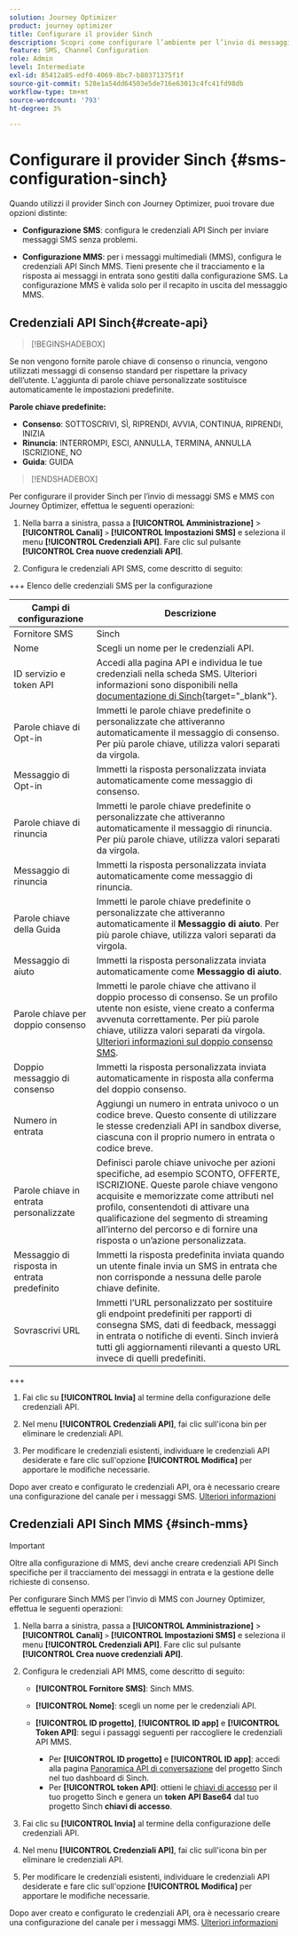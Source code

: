 ```yaml
---
solution: Journey Optimizer
product: journey optimizer
title: Configurare il provider Sinch
description: Scopri come configurare l’ambiente per l’invio di messaggi di testo con Journey Optimizer con Sinch
feature: SMS, Channel Configuration
role: Admin
level: Intermediate
exl-id: 85412a85-edf0-4069-8bc7-b80371375f1f
source-git-commit: 528e1a54dd64503e5de716e63013c4fc41fd98db
workflow-type: tm+mt
source-wordcount: '793'
ht-degree: 3%

---
```


# Configurare il provider Sinch {#sms-configuration-sinch}

Quando utilizzi il provider Sinch con Journey Optimizer, puoi trovare due opzioni distinte:

* **Configurazione SMS**: configura le credenziali API Sinch per inviare messaggi SMS senza problemi.

* **Configurazione MMS**: per i messaggi multimediali (MMS), configura le credenziali API Sinch MMS. Tieni presente che il tracciamento e la risposta ai messaggi in entrata sono gestiti dalla configurazione SMS. La configurazione MMS è valida solo per il recapito in uscita del messaggio MMS.

## Credenziali API Sinch{#create-api}

>[!BEGINSHADEBOX]

Se non vengono fornite parole chiave di consenso o rinuncia, vengono utilizzati messaggi di consenso standard per rispettare la privacy dell’utente. L&#39;aggiunta di parole chiave personalizzate sostituisce automaticamente le impostazioni predefinite.

**Parole chiave predefinite:**

* **Consenso**: SOTTOSCRIVI, SÌ, RIPRENDI, AVVIA, CONTINUA, RIPRENDI, INIZIA
* **Rinuncia**: INTERROMPI, ESCI, ANNULLA, TERMINA, ANNULLA ISCRIZIONE, NO
* **Guida**: GUIDA

>[!ENDSHADEBOX]

Per configurare il provider Sinch per l’invio di messaggi SMS e MMS con Journey Optimizer, effettua le seguenti operazioni:

1. Nella barra a sinistra, passa a **[!UICONTROL Amministrazione]** > **[!UICONTROL Canali]** `>` **[!UICONTROL Impostazioni SMS]** e seleziona il menu **[!UICONTROL Credenziali API]**. Fare clic sul pulsante **[!UICONTROL Crea nuove credenziali API]**.

1. Configura le credenziali API SMS, come descritto di seguito:

+++ Elenco delle credenziali SMS per la configurazione

   | Campi di configurazione | Descrizione |
   |---|---|    
   | Fornitore SMS | Sinch |
   | Nome | Scegli un nome per le credenziali API. |
   | ID servizio e token API | Accedi alla pagina API e individua le tue credenziali nella scheda SMS. Ulteriori informazioni sono disponibili nella [documentazione di Sinch](https://developers.sinch.com/docs/sms/getting-started/){target="_blank"}. |
   | Parole chiave di Opt-in | Immetti le parole chiave predefinite o personalizzate che attiveranno automaticamente il messaggio di consenso. Per più parole chiave, utilizza valori separati da virgola. |
   | Messaggio di Opt-in | Immetti la risposta personalizzata inviata automaticamente come messaggio di consenso. |
   | Parole chiave di rinuncia | Immetti le parole chiave predefinite o personalizzate che attiveranno automaticamente il messaggio di rinuncia. Per più parole chiave, utilizza valori separati da virgola. |
   | Messaggio di rinuncia | Immetti la risposta personalizzata inviata automaticamente come messaggio di rinuncia. |
   | Parole chiave della Guida | Immetti le parole chiave predefinite o personalizzate che attiveranno automaticamente il **Messaggio di aiuto**. Per più parole chiave, utilizza valori separati da virgola. |
   | Messaggio di aiuto | Immetti la risposta personalizzata inviata automaticamente come **Messaggio di aiuto**. |
   | Parole chiave per doppio consenso | Immetti le parole chiave che attivano il doppio processo di consenso. Se un profilo utente non esiste, viene creato a conferma avvenuta correttamente. Per più parole chiave, utilizza valori separati da virgola. [Ulteriori informazioni sul doppio consenso SMS](https://video.tv.adobe.com/v/3427129/?learn=on). |
   | Doppio messaggio di consenso | Immetti la risposta personalizzata inviata automaticamente in risposta alla conferma del doppio consenso. |
   | Numero in entrata | Aggiungi un numero in entrata univoco o un codice breve. Questo consente di utilizzare le stesse credenziali API in sandbox diverse, ciascuna con il proprio numero in entrata o codice breve. |
   | Parole chiave in entrata personalizzate | Definisci parole chiave univoche per azioni specifiche, ad esempio SCONTO, OFFERTE, ISCRIZIONE. Queste parole chiave vengono acquisite e memorizzate come attributi nel profilo, consentendoti di attivare una qualificazione del segmento di streaming all’interno del percorso e di fornire una risposta o un’azione personalizzata. |
   | Messaggio di risposta in entrata predefinito | Immetti la risposta predefinita inviata quando un utente finale invia un SMS in entrata che non corrisponde a nessuna delle parole chiave definite. |
   | Sovrascrivi URL | Immetti l’URL personalizzato per sostituire gli endpoint predefiniti per rapporti di consegna SMS, dati di feedback, messaggi in entrata o notifiche di eventi. Sinch invierà tutti gli aggiornamenti rilevanti a questo URL invece di quelli predefiniti. |

+++

1. Fai clic su **[!UICONTROL Invia]** al termine della configurazione delle credenziali API.

1. Nel menu **[!UICONTROL Credenziali API]**, fai clic sull&#39;icona bin per eliminare le credenziali API.

1. Per modificare le credenziali esistenti, individuare le credenziali API desiderate e fare clic sull&#39;opzione **[!UICONTROL Modifica]** per apportare le modifiche necessarie.

Dopo aver creato e configurato le credenziali API, ora è necessario creare una configurazione del canale per i messaggi SMS. [Ulteriori informazioni](sms-configuration-surface.md)

## Credenziali API Sinch MMS {#sinch-mms}

>[!IMPORTANT]
>
> Oltre alla configurazione di MMS, devi anche creare credenziali API Sinch specifiche per il tracciamento dei messaggi in entrata e la gestione delle richieste di consenso.

Per configurare Sinch MMS per l’invio di MMS con Journey Optimizer, effettua le seguenti operazioni:

1. Nella barra a sinistra, passa a **[!UICONTROL Amministrazione]** > **[!UICONTROL Canali]** `>` **[!UICONTROL Impostazioni SMS]** e seleziona il menu **[!UICONTROL Credenziali API]**. Fare clic sul pulsante **[!UICONTROL Crea nuove credenziali API]**.

1. Configura le credenziali API MMS, come descritto di seguito:

   * **[!UICONTROL Fornitore SMS]**: Sinch MMS.

   * **[!UICONTROL Nome]**: scegli un nome per le credenziali API.

   * **[!UICONTROL ID progetto]**, **[!UICONTROL ID app]** e **[!UICONTROL Token API]**: segui i passaggi seguenti per raccogliere le credenziali API MMS.

      * Per **[!UICONTROL ID progetto]** e **[!UICONTROL ID app]**: accedi alla pagina [Panoramica API di conversazione](https://dashboard.sinch.com/convapi/overview) del progetto Sinch nel tuo dashboard di Sinch.
      * Per **[!UICONTROL token API]**: ottieni le [chiavi di accesso](https://community.sinch.com/t5/Customer-Dashboard/Sinch-Access-Keys/ta-p/12638) per il tuo progetto Sinch e genera un **token API Base64** dal tuo progetto Sinch **chiavi di accesso**.

1. Fai clic su **[!UICONTROL Invia]** al termine della configurazione delle credenziali API.

1. Nel menu **[!UICONTROL Credenziali API]**, fai clic sull&#39;icona bin per eliminare le credenziali API.

1. Per modificare le credenziali esistenti, individuare le credenziali API desiderate e fare clic sull&#39;opzione **[!UICONTROL Modifica]** per apportare le modifiche necessarie.

Dopo aver creato e configurato le credenziali API, ora è necessario creare una configurazione del canale per i messaggi MMS. [Ulteriori informazioni](sms-configuration-surface.md)
